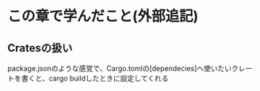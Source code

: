 # この章で学んだこと(外部追記)
## Cratesの扱い
package.jsonのような感覚で、Cargo.tomlの[dependecies]へ使いたいクレートを書くと、cargo buildしたときに設定してくれる